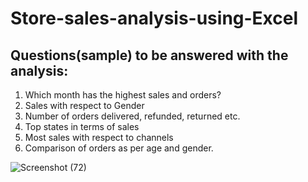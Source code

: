 # Store-sales-analysis-using-Excel

## Questions(sample) to be answered with the analysis:
1. Which month has the highest sales and orders?
2. Sales with respect to Gender
3. Number of orders delivered, refunded, returned etc.
4. Top states in terms of sales
5. Most sales with respect to channels
6. Comparison of orders as per age and gender.


![Screenshot (72)](https://user-images.githubusercontent.com/38854468/223698861-f924fc84-ec91-427e-a462-ced8006bcba9.png)
